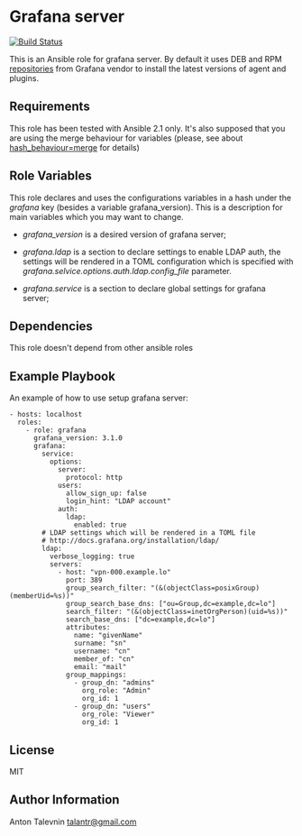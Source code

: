 Grafana server
=========

[![Build Status](https://travis-ci.org/TalAntR/ansible-grafana.svg?branch=master)](https://travis-ci.org/TalAntR/ansible-grafana)

This is an Ansible role for grafana server. By default it uses DEB and RPM
[repositories](https://packagecloud.io/grafana/stable) from Grafana vendor to
install the latest versions of agent and plugins.


Requirements
------------

This role has been tested with Ansible 2.1 only. It's also supposed that
you are using the merge behaviour for variables (please, see about
[hash_behaviour=merge](http://docs.ansible.com/ansible/intro_configuration.html#hash-behaviour)
for details)


Role Variables
--------------

This role declares and uses the configurations variables in a hash under the
_grafana_ key (besides a variable grafana_version). This is a description 
for main variables which you may want to change.


  * _grafana_version_ is a desired version of grafana server;

  * _grafana.ldap_ is a section to declare settings to enable LDAP auth,
    the settings will be rendered in a TOML configuration which is specified
    with _grafana.selvice.options.auth.ldap.config_file_ parameter.

  * _grafana.service_ is a section to declare global settings for grafana
    server;

Dependencies
------------

This role doesn't depend from other ansible roles


Example Playbook
----------------

An example of how to use setup grafana server:

    - hosts: localhost
      roles:
        - role: grafana
          grafana_version: 3.1.0
          grafana:
            service:
              options:
                server:
                  protocol: http
                users:
                  allow_sign_up: false
                  login_hint: "LDAP account"
                auth:
                  ldap:
                    enabled: true
            # LDAP settings which will be rendered in a TOML file
            # http://docs.grafana.org/installation/ldap/
            ldap:
              verbose_logging: true
              servers:
                - host: "vpn-000.example.lo"
                  port: 389
                  group_search_filter: "(&(objectClass=posixGroup)(memberUid=%s))"
                  group_search_base_dns: ["ou=Group,dc=example,dc=lo"]
                  search_filter: "(&(objectClass=inetOrgPerson)(uid=%s))"
                  search_base_dns: ["dc=example,dc=lo"]
                  attributes:
                    name: "givenName"
                    surname: "sn"
                    username: "cn"
                    member_of: "cn"
                    email: "mail"
                  group_mappings:
                    - group_dn: "admins"
                      org_role: "Admin"
                      org_id: 1
                    - group_dn: "users"
                      org_role: "Viewer"
                      org_id: 1

License
-------

MIT


Author Information
------------------

Anton Talevnin <talantr@gmail.com>
